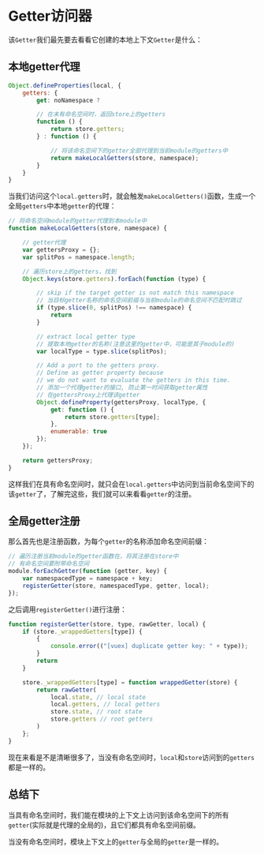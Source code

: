 # Getter访问器

该`Getter`我们最先要去看看它创建的本地上下文`Getter`是什么：

## 本地getter代理

```js
Object.defineProperties(local, {
    getters: {
        get: noNamespace ?

        // 在未有命名空间时，返回store上的getters
        function () {
            return store.getters;
        } : function () {

            // 将该命名空间下的getter全部代理到当前module的getters中
            return makeLocalGetters(store, namespace);
        }
    }
}
```

当我们访问这个`local.getters`时，就会触发`makeLocalGetters()`函数，生成一个全局`getters`中本地`getter`的代理：

```js
// 将命名空间module的getter代理到本module中
function makeLocalGetters(store, namespace) {

    // getter代理
    var gettersProxy = {};
    var splitPos = namespace.length;

    // 遍历store上的getters，找到
    Object.keys(store.getters).forEach(function (type) {

        // skip if the target getter is not match this namespace
        // 当目标getter名称的命名空间前缀与当前module的命名空间不匹配时跳过
        if (type.slice(0, splitPos) !== namespace) {
            return
        }

        // extract local getter type
        // 提取本地getter的名称(注意这里的getter中，可能是其子module的)
        var localType = type.slice(splitPos);

        // Add a port to the getters proxy.
        // Define as getter property because
        // we do not want to evaluate the getters in this time.
        // 添加一个代理getter的接口, 防止第一时间获取getter属性
        // 在gettersProxy上代理该getter
        Object.defineProperty(gettersProxy, localType, {
            get: function () {
                return store.getters[type];
            },
            enumerable: true
        });
    });

    return gettersProxy;
}
```

这样我们在具有命名空间时，就只会在`local.getters`中访问到当前命名空间下的该`getter`了，了解完这些，我们就可以来看看`getter`的注册。

## 全局getter注册

那么首先也是注册函数，为每个`getter`的名称添加命名空间前缀：

```js
// 遍历注册当前module的getter函数在，将其注册在store中
// 有命名空间要附带命名空间
module.forEachGetter(function (getter, key) {
    var namespacedType = namespace + key;
    registerGetter(store, namespacedType, getter, local);
});
```

之后调用`registerGetter()`进行注册：

```js
function registerGetter(store, type, rawGetter, local) {
    if (store._wrappedGetters[type]) {
        {
            console.error(("[vuex] duplicate getter key: " + type));
        }
        return
    }

    store._wrappedGetters[type] = function wrappedGetter(store) {
        return rawGetter(
            local.state, // local state
            local.getters, // local getters
            store.state, // root state
            store.getters // root getters
        )
    };
}
```

现在来看是不是清晰很多了，当没有命名空间时，`local`和`store`访问到的`getters`都是一样的。

## 总结下

当具有命名空间时，我们能在模块的上下文上访问到该命名空间下的所有`getter`(实际就是代理的全局的)，且它们都具有命名空间前缀。

当没有命名空间时，模块上下文上的`getter`与全局的`getter`是一样的。
